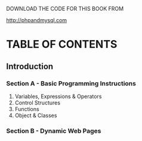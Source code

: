 DOWNLOAD THE CODE FOR THIS BOOK FROM

http://phpandmysql.com

# TABLE OF CONTENTS

## Introduction

### Section A - Basic Programming Instructions

1. Variables, Expressions & Operators
2. Control Structures
3. Functions
4. Object & Classes

### Section B - Dynamic Web Pages


